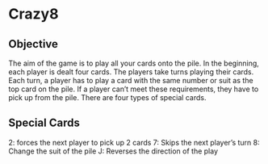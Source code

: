 # Crazy8
## Objective
 The aim of the game is to play all your cards onto the pile. In the beginning, each player is dealt four cards. The players take turns playing their cards. Each turn, a player has to play a card with the same number or suit as the top card on the pile. If a player can’t meet these requirements, they have to pick up from the pile. There are four types of special cards.

## Special Cards
2: forces the next player to pick up 2 cards
7: Skips the next player’s turn
8: Change the suit of the pile
J: Reverses the direction of the play

